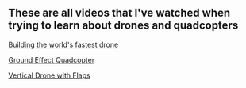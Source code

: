 ## These are all videos that I've watched when trying to learn about drones and quadcopters

[Building the world's fastest drone](https://youtu.be/szxRORFl_lc?si=UBYPmssPb1zO7FjE)

[Ground Effect Quadcopter](https://youtu.be/66PmaluCvbU?si=f91-r_Z-RgY1vGZZ)

[Vertical Drone with Flaps](https://youtu.be/AnGWM0yDfpo?si=fNXaneckABWPh2j7)

